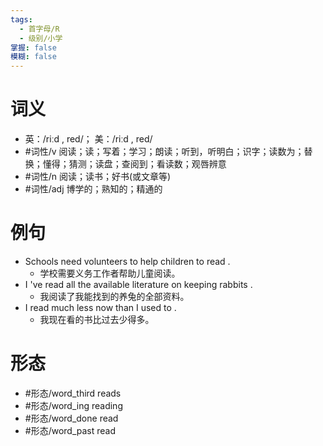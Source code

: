 ```yaml
---
tags:
  - 首字母/R
  - 级别/小学
掌握: false
模糊: false
---
```

# 词义
- 英：/riːd , red/； 美：/riːd , red/
- #词性/v  阅读；读；写着；学习；朗读；听到，听明白；识字；读数为；替换；懂得；猜测；读盘；查阅到；看读数；观唇辨意
- #词性/n  阅读；读书；好书(或文章等)
- #词性/adj  博学的；熟知的；精通的
# 例句
- Schools need volunteers to help children to read .
	- 学校需要义务工作者帮助儿童阅读。
- I 've read all the available literature on keeping rabbits .
	- 我阅读了我能找到的养兔的全部资料。
- I read much less now than I used to .
	- 我现在看的书比过去少得多。
# 形态
- #形态/word_third reads
- #形态/word_ing reading
- #形态/word_done read
- #形态/word_past read
